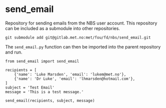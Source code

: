 # send_email

Repository for sending emails from the NBS user account. This repository can be included as a submodule into other repositories.

`git submodule add git@gitlab.met.no:met/fou/fd/nbs/send_email.git`

The `send_email.py` function can then be imported into the parent repository and run.

```
from send_email import send_email

recipients = [
    {'name': 'Luke Marsden', 'email': 'lukem@met.no'},
    {'name': 'Dr Luke', 'email': 'lhmarsden@hotmail.com'},
]
subject = 'Test Email'
message = 'This is a test message.'

send_email(recipients, subject, message)
```
